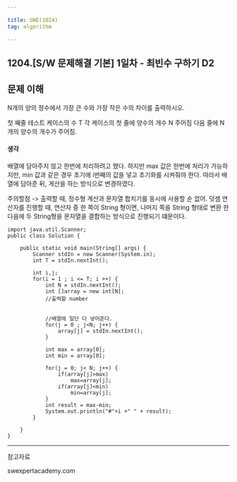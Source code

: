 ```yaml
---

title: SWE(1024)
tag: algorithm

---
```


## 1204.[S/W 문제해결 기본] 1일차 - 최빈수 구하기 D2

## 문제 이해

N개의 양의 정수에서 가장 큰 수와 가장 작은 수의 차이를 출력하시오.

첫 째줄 테스트 케이스의 수 T
각 케이스의 첫 줄에 양수의 개수 N 주어짐
다음 줄에 N개의 양수의 개수가 주어짐.

#### 생각

배열에 담아주지 않고 한번에 처리하려고 했다. 
하지만 max 값은 한번에 처리가 가능하지만,
min 값과 같은 경우 초기에 i번째의 값을 넣고 초기화를 시켜줘야 한다. 
따라서 배열에 담아준 뒤, 게산을 하는 방식으로 변경하였다.

주의할점
-> 출력할 때, 정수형 계산과 문자열 합치기를 동시에 사용할 순 없어.
덧셈 연산자를 진행할 때, 연산자 중 한 쪽이 String 형이면, 나머지 쪽을 String 형태로 변환 한 다음에 두 String형을 문자열을 결합하는 방식으로 진행되기 떄문이다.



```
import java.util.Scanner;
public class Solution {
	
	public static void main(String[] args) {
		Scanner stdIn = new Scanner(System.in);
		int T = stdIn.nextInt();
		
		int i,j;
		for(i = 1 ; i <= T; i ++) {
			int N = stdIn.nextInt();
			int []array = new int[N];
			//출력할 number
			
			
			//배열에 일단 다 넣어준다.
			for(j = 0 ; j<N; j++) {
				array[j] = stdIn.nextInt();
			}
			
			int max = array[0];
			int min = array[0];
			
			for(j = 0; j< N; j++) {
				if(array[j]>max)
					max=array[j];
				if(array[j]<min)
					min=array[j];
			}
			int result = max-min;
			System.out.println("#"+i +" " + result);
		}
		
	}
}
```







- - -
 
참고자료 

swexpertacademy.com
